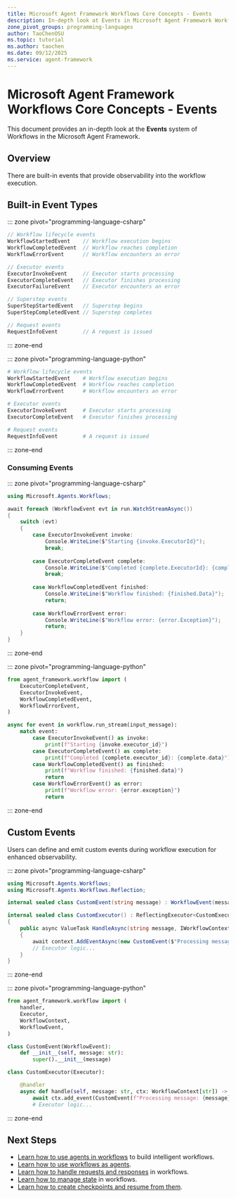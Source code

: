 ```yaml
---
title: Microsoft Agent Framework Workflows Core Concepts - Events
description: In-depth look at Events in Microsoft Agent Framework Workflows.
zone_pivot_groups: programming-languages
author: TaoChenOSU
ms.topic: tutorial
ms.author: taochen
ms.date: 09/12/2025
ms.service: agent-framework
---
```


# Microsoft Agent Framework Workflows Core Concepts - Events

This document provides an in-depth look at the **Events** system of Workflows in the Microsoft Agent Framework.

## Overview

There are built-in events that provide observability into the workflow execution.

## Built-in Event Types

::: zone pivot="programming-language-csharp"

```csharp
// Workflow lifecycle events
WorkflowStartedEvent    // Workflow execution begins
WorkflowCompletedEvent  // Workflow reaches completion
WorkflowErrorEvent      // Workflow encounters an error

// Executor events  
ExecutorInvokeEvent     // Executor starts processing
ExecutorCompleteEvent   // Executor finishes processing
ExecutorFailureEvent    // Executor encounters an error

// Superstep events
SuperStepStartedEvent   // Superstep begins
SuperStepCompletedEvent // Superstep completes

// Request events
RequestInfoEvent        // A request is issued
```

::: zone-end

::: zone pivot="programming-language-python"

```python
# Workflow lifecycle events
WorkflowStartedEvent    # Workflow execution begins
WorkflowCompletedEvent  # Workflow reaches completion
WorkflowErrorEvent      # Workflow encounters an error

# Executor events
ExecutorInvokeEvent     # Executor starts processing
ExecutorCompleteEvent   # Executor finishes processing

# Request events
RequestInfoEvent        # A request is issued
```

::: zone-end

### Consuming Events

::: zone pivot="programming-language-csharp"

```csharp
using Microsoft.Agents.Workflows;

await foreach (WorkflowEvent evt in run.WatchStreamAsync())
{
    switch (evt)
    {
        case ExecutorInvokeEvent invoke:
            Console.WriteLine($"Starting {invoke.ExecutorId}");
            break;
            
        case ExecutorCompleteEvent complete:
            Console.WriteLine($"Completed {complete.ExecutorId}: {complete.Data}");
            break;
            
        case WorkflowCompletedEvent finished:
            Console.WriteLine($"Workflow finished: {finished.Data}");
            return;
            
        case WorkflowErrorEvent error:
            Console.WriteLine($"Workflow error: {error.Exception}");
            return;
    }
}
```

::: zone-end

::: zone pivot="programming-language-python"

```python
from agent_framework.workflow import (
    ExecutorCompleteEvent,
    ExecutorInvokeEvent,
    WorkflowCompletedEvent,
    WorkflowErrorEvent,
)

async for event in workflow.run_stream(input_message):
    match event:
        case ExecutorInvokeEvent() as invoke:
            print(f"Starting {invoke.executor_id}")
        case ExecutorCompleteEvent() as complete:
            print(f"Completed {complete.executor_id}: {complete.data}")
        case WorkflowCompletedEvent() as finished:
            print(f"Workflow finished: {finished.data}")
            return
        case WorkflowErrorEvent() as error:
            print(f"Workflow error: {error.exception}")
            return
```

::: zone-end

## Custom Events

Users can define and emit custom events during workflow execution for enhanced observability.

::: zone pivot="programming-language-csharp"

```csharp
using Microsoft.Agents.Workflows;
using Microsoft.Agents.Workflows.Reflection;

internal sealed class CustomEvent(string message) : WorkflowEvent(message) { }

internal sealed class CustomExecutor() : ReflectingExecutor<CustomExecutor>("CustomExecutor"), IMessageHandler<string>
{
    public async ValueTask HandleAsync(string message, IWorkflowContext context)
    {
        await context.AddEventAsync(new CustomEvent($"Processing message: {message}"));
        // Executor logic...
    }
}
```

::: zone-end

::: zone pivot="programming-language-python"

```python
from agent_framework.workflow import (
    handler,
    Executor,    
    WorkflowContext,
    WorkflowEvent,
)

class CustomEvent(WorkflowEvent):
    def __init__(self, message: str):
        super().__init__(message)

class CustomExecutor(Executor):

    @handler
    async def handle(self, message: str, ctx: WorkflowContext[str]) -> None:
        await ctx.add_event(CustomEvent(f"Processing message: {message}"))
        # Executor logic...
```

::: zone-end

## Next Steps

- [Learn how to use agents in workflows](./../using-agents.md) to build intelligent workflows.
- [Learn how to use workflows as agents](./../as-agents.md).
- [Learn how to handle requests and responses](./../request-and-response.md) in workflows.
- [Learn how to manage state](./../shared-states.md) in workflows.
- [Learn how to create checkpoints and resume from them](./../checkpoints.md).
